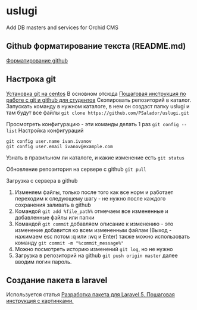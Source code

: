 # uslugi
Add DB masters and services for Orchid CMS

## Github форматирование текста (README.md)
[Форматирование github](https://help.github.com/articles/basic-writing-and-formatting-syntax/)

## Настрока git

[Установка git на centos](https://www.8host.com/blog/ustanovka-git-na-centos-7/)
В основном отсюда [Пошаговая инструкция по работе с git и github для студентов](https://github.com/andreiled/mipt-cs-4sem/wiki/%D0%9F%D0%BE%D1%88%D0%B0%D0%B3%D0%BE%D0%B2%D0%B0%D1%8F-%D0%B8%D0%BD%D1%81%D1%82%D1%80%D1%83%D0%BA%D1%86%D0%B8%D1%8F-%D0%BF%D0%BE-%D1%80%D0%B0%D0%B1%D0%BE%D1%82%D0%B5-%D1%81-git-%D0%B8-github-%D0%B4%D0%BB%D1%8F-%D1%81%D1%82%D1%83%D0%B4%D0%B5%D0%BD%D1%82%D0%BE%D0%B2)
Скопировать репозиторий в каталог. Запускать команду в нужном каталоге, в нем он создаст папку uslugi и там будут все файлы
`git clone https://github.com/PSalador/uslugi.git`

Просмотреть конфигурацию - эти команды делать 1 раз
`git config --list`
Настройка конфигураций
```
git config user.name ivan.ivanov
git config user.email ivanov@example.com
```
Узнать в правильном ли каталоге, и какие изменение есть
`git status`

Обновление репозитория на сервере с github
`git pull`

Загрузка с сервера в github
1) Изменяем файлы, только после того как все норм и работает переходим к следующему шагу - не нужно после каждого сохранения заливать в github
2) Командой `git add %file_path%` отмечаем все измененные и добавленные файлы или папки
3) Командой `git commit` добавляем описание к изменению - это изменение добавится ко всем измененным файлам (Выход - нажимаем esc потом :q или :wq и Enter) также можно использовать команду `git commit -m "%commit_message%"`
4) Можно посмотреть историю изменений `git log`, но не нужно
5) Загрузка в репозиторий на github `git push origin master` далее вводим логин пароль.

## Создание пакета в laravel
Используется статья [Разработка пакета для Laravel 5. Пошаговая инструкция с картинками.](https://laravel-news.ru/blog/tutorials/develop-laravel5-package-step-by-step)
